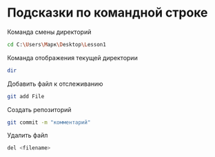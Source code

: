 # Подсказки по командной строке

Команда смены директорий
```sh
cd C:\Users\Марк\Desktop\Lesson1
```

Команда отображения текущей директории
```sh
dir
```

Добавить файл к отслеживанию
```sh
git add File
```

Создать репозиторий
```sh
git commit -m "комментарий"
```

Удалить файл
```sh
del <filename>
```

